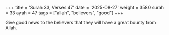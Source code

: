 +++
title = 'Surah 33, Verses 47'
date = '2025-08-27'
weight = 3580
surah = 33
ayah = 47
tags = ["allah", "believers", "good"]
+++

Give good news to the believers that they will have a great bounty from Allah.